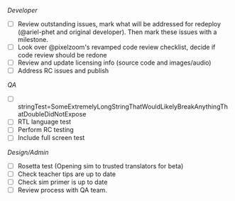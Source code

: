 *Developer*
- [ ] Review outstanding issues, mark what will be addressed for redeploy (@ariel-phet and original developer). Then mark these issues with a milestone.
- [ ] Look over @pixelzoom's revamped code review checklist, decide if code review should be redone
- [ ] Review and update licensing info (source code and images/audio)
- [ ] Address RC issues and publish

*QA*
- [ ] stringTest=SomeExtremelyLongStringThatWouldLikelyBreakAnythingThatDoubleDidNotExpose
- [ ] RTL language test
- [ ] Perform RC testing
 - [ ] Include full screen test

*Design/Admin*
- [ ] Rosetta test (Opening sim to trusted translators for beta)
- [ ] Check teacher tips are up to date
- [ ] Check sim primer is up to date
- [ ] Review process with QA team.
